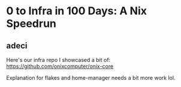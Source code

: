 # 0 to Infra in 100 Days: A Nix Speedrun
## adeci

Here's our infra repo I showcased a bit of: https://github.com/onixcomputer/onix-core

Explanation for flakes and home-manager needs a bit more work lol.
